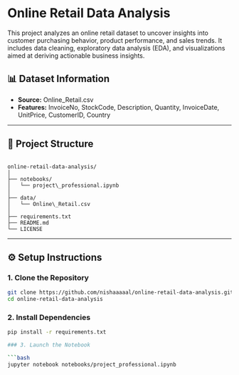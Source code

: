 # Online Retail Data Analysis

This project analyzes an online retail dataset to uncover insights into customer purchasing behavior, product performance, and sales trends. It includes data cleaning, exploratory data analysis (EDA), and visualizations aimed at deriving actionable business insights.

## 📊 Dataset Information

- **Source:** Online_Retail.csv  
- **Features:** InvoiceNo, StockCode, Description, Quantity, InvoiceDate, UnitPrice, CustomerID, Country

---

## 📁 Project Structure

```

online-retail-data-analysis/
│
├── notebooks/
│   └── project\_professional.ipynb
│
├── data/
│   └── Online\_Retail.csv
│
├── requirements.txt
├── README.md
└── LICENSE

````

---

## ⚙️ Setup Instructions

### 1. Clone the Repository
```bash
git clone https://github.com/nishaaaaal/online-retail-data-analysis.git
cd online-retail-data-analysis
````

### 2. Install Dependencies

```bash
pip install -r requirements.txt

### 3. Launch the Notebook

```bash
jupyter notebook notebooks/project_professional.ipynb
```
